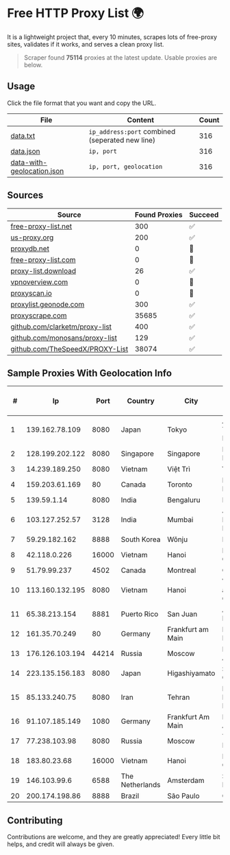 
# Free HTTP Proxy List 🌍

It is a lightweight project that, every 10 minutes, scrapes lots of free-proxy sites, validates if it works, and serves a clean proxy list.


> Scraper found **75114** proxies at the latest update. Usable proxies are below.

## Usage

Click the file format that you want and copy the URL.


|File|Content|Count|
|----|-------|-----|
|[data.txt](https://raw.githubusercontent.com/themiralay/Proxy-List-World/master/data.txt)|`ip_address:port` combined (seperated new line)|316|
|[data.json](https://raw.githubusercontent.com/themiralay/Proxy-List-World/master/data.json)|`ip, port`|316|
|[data-with-geolocation.json](https://raw.githubusercontent.com/themiralay/Proxy-List-World/master/data-with-geolocation.json)|`ip, port, geolocation`|316|

## Sources

|Source|Found Proxies|Succeed|
|------|-------------|-------|
|[free-proxy-list.net](https://free-proxy-list.net)|300|✅|
|[us-proxy.org](https://www.us-proxy.org)|200|✅|
|[proxydb.net](http://proxydb.net)|0|🚫|
|[free-proxy-list.com](https://free-proxy-list.com/?page=&port=&type%5B%5D=http&type%5B%5D=https&up_time=0&search=Search)|0|🚫|
|[proxy-list.download](https://www.proxy-list.download/HTTP)|26|✅|
|[vpnoverview.com](https://vpnoverview.com/privacy/anonymous-browsing/free-proxy-servers)|0|🚫|
|[proxyscan.io](https://www.proxyscan.io)|0|🚫|
|[proxylist.geonode.com](https://proxylist.geonode.com/api/proxy-list?limit=300&page=1&sort_by=lastChecked&sort_type=desc&protocols=http,https)|300|✅|
|[proxyscrape.com](https://api.proxyscrape.com/v2/?request=displayproxies&protocol=http&timeout=10000&country=all&ssl=all&anonymity=all)|35685|✅|
|[github.com/clarketm/proxy-list](https://raw.githubusercontent.com/clarketm/proxy-list/master/proxy-list-raw.txt)|400|✅|
|[github.com/monosans/proxy-list](https://raw.githubusercontent.com/monosans/proxy-list/main/proxies/http.txt)|129|✅|
|[github.com/TheSpeedX/PROXY-List](https://raw.githubusercontent.com/TheSpeedX/PROXY-List/master/http.txt)|38074|✅|


## Sample Proxies With Geolocation Info

|#|Ip|Port|Country|City|Internet Service Provider|
|-|--|----|-------|----|-------------------------|
|1|139.162.78.109|8080|Japan|Tokyo|Akamai Technologies, Inc.|
|2|128.199.202.122|8080|Singapore|Singapore|DigitalOcean, LLC|
|3|14.239.189.250|8080|Vietnam|Việt Trì|VNPT|
|4|159.203.61.169|80|Canada|Toronto|DigitalOcean, LLC|
|5|139.59.1.14|8080|India|Bengaluru|DIGITALOCEAN|
|6|103.127.252.57|3128|India|Mumbai|Juweriyah Networks Private Limited|
|7|59.29.182.162|8888|South Korea|Wŏnju|Korea Telecom|
|8|42.118.0.226|16000|Vietnam|Hanoi|FPT Telecom Company|
|9|51.79.99.237|4502|Canada|Montreal|OVH SAS|
|10|113.160.132.195|8080|Vietnam|Hanoi|VietNam Post and Telecom Corporation|
|11|65.38.213.154|8881|Puerto Rico|San Juan|AT&T Mobility Puerto Rico|
|12|161.35.70.249|80|Germany|Frankfurt am Main|DigitalOcean, LLC|
|13|176.126.103.194|44214|Russia|Moscow|Miglovets Egor Andreevich|
|14|223.135.156.183|8080|Japan|Higashiyamato|So-net Corporation|
|15|85.133.240.75|8080|Iran|Tehran|Respina Networks & Beyond PJSC|
|16|91.107.185.149|1080|Germany|Frankfurt Am Main|Hetzner Online AG|
|17|77.238.103.98|8080|Russia|Moscow|Telecom-Birzha, LLC|
|18|183.80.23.68|16000|Vietnam|Hanoi|FPT Telecom Company|
|19|146.103.99.6|6588|The Netherlands|Amsterdam|Servers Tech Fzco|
|20|200.174.198.86|8888|Brazil|São Paulo|Claro S.A|



## Contributing

Contributions are welcome, and they are greatly appreciated! Every
little bit helps, and credit will always be given.

